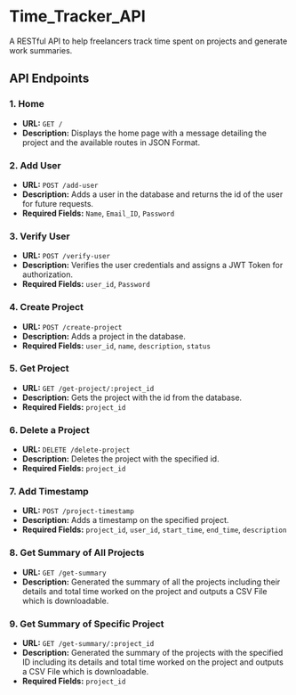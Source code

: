 # Time_Tracker_API
A RESTful API to help freelancers track time spent on projects and generate work summaries.

## API Endpoints

### 1. Home
   - **URL:** `GET /`
   - **Description:** Displays the home page with a message detailing the project and the available routes in JSON Format.

### 2. Add User
   - **URL:** `POST /add-user`
   - **Description:** Adds a user in the database and returns the id of the user for future requests.
   - **Required Fields:** `Name`, `Email_ID`, `Password`

### 3. Verify User
   - **URL:** `POST /verify-user`
   - **Description:** Verifies the user credentials and assigns a JWT Token for authorization.
   - **Required Fields:** `user_id`, `Password`

### 4. Create Project
   - **URL:** `POST /create-project`
   - **Description:** Adds a project in the database.
   - **Required Fields:** `user_id`, `name`, `description`, `status`

### 5. Get Project
   - **URL:** `GET /get-project/:project_id`
   - **Description:** Gets the project with the id from the database.
   - **Required Fields:** `project_id`

### 6. Delete a Project
   - **URL:** `DELETE /delete-project`
   - **Description:** Deletes the project with the specified id.
   - **Required Fields:** `project_id`

### 7. Add Timestamp
   - **URL:** `POST /project-timestamp`
   - **Description:** Adds a timestamp on the specified project.
   - **Required Fields:** `project_id`, `user_id`, `start_time`, `end_time`, `description`

### 8. Get Summary of All Projects
   - **URL:** `GET /get-summary`
   - **Description:** Generated the summary of all the projects including their details and total time worked on the project and outputs a CSV File which is downloadable.

### 9. Get Summary of Specific Project
   - **URL:** `GET /get-summary/:project_id`
   - **Description:** Generated the summary of the projects with the specified ID including its details and total time worked on the project and outputs a CSV File which is downloadable.
   - **Required Fields:** `project_id`


